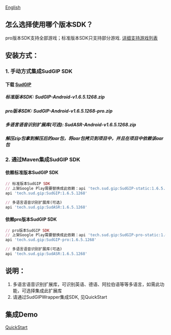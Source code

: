 [English](README_en.md)
## 怎么选择使用哪个版本SDK？
pro版本SDK支持全部游戏；标准版本SDK只支持部分游戏. [详细支持游戏列表](https://docs.sud.tech/zh-CN/app/Client/StartUp.html)

## 安装方式：
### 1. 手动方式集成SudGIP SDK
#### 下载 [SudGIP](https://github.com/SudTechnology/sud-mgp-android/releases)
##### 标准版本SDK: SudGIP-Android-v1.6.5.1268.zip
##### pro版本SDK: SudGIP-Android-v1.6.5.1268-pro.zip
##### 多语言语音识别扩展库(可选): SudASR-Android-v1.6.5.1268.zip
##### 解压zip包拿到解压后的aar包，将aar包拷贝到项目中，并且在项目中依赖该aar包

### 2. 通过Maven集成SudGIP SDK
#### 依赖标准版本SudGIP SDK
```ruby
// 标准版本SudGIP SDK
// 上架Google Play需要替换成此依赖：api 'tech.sud.gip:SudGIP-static:1.6.5.1268'
api 'tech.sud.gip:SudGIP:1.6.5.1268'

// 多语言语音识别扩展库(可选)
api 'tech.sud.gip:SudASR:1.6.5.1268'
```

#### 依赖pro版本SudGIP SDK
```ruby
// pro版本SudGIP SDK
// 上架Google Play需要替换成此依赖：api 'tech.sud.gip:SudGIP-pro-static:1.6.5.1268'
api 'tech.sud.gip:SudGIP-pro:1.6.5.1268'

// 多语言语音识别扩展库(可选)
api 'tech.sud.gip:SudASR:1.6.5.1268'

```

## 说明：
1. 多语言语音识别扩展库，可识别英语、德语、阿拉伯语等等多语言，如需此功能，可选择集成此扩展库
2. 请通过SudGIPWrapper集成SDK, 见QuickStart

## 集成Demo
[QuickStart](https://github.com/SudTechnology/hello-sud-plus-android/blob/master/project/QuickStart/README.md)
